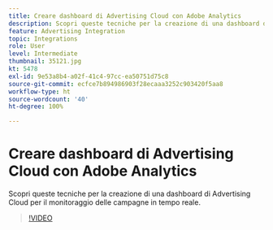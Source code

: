 ```yaml
---
title: Creare dashboard di Advertising Cloud con Adobe Analytics
description: Scopri queste tecniche per la creazione di una dashboard di Advertising Cloud per il monitoraggio delle campagne in tempo reale.
feature: Advertising Integration
topic: Integrations
role: User
level: Intermediate
thumbnail: 35121.jpg
kt: 5478
exl-id: 9e53a8b4-a02f-41c4-97cc-ea50751d75c8
source-git-commit: ecfce7b894986903f28ecaaa3252c903420f5aa8
workflow-type: ht
source-wordcount: '40'
ht-degree: 100%

---
```


# Creare dashboard di Advertising Cloud con Adobe Analytics

Scopri queste tecniche per la creazione di una dashboard di Advertising Cloud per il monitoraggio delle campagne in tempo reale.

>[!VIDEO](https://video.tv.adobe.com/v/35121/?quality=12&learn=on)
